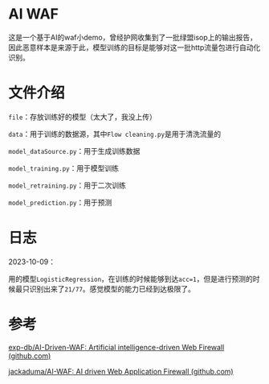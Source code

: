 # AI WAF

这是一个基于AI的waf小demo，曾经护网收集到了一批绿盟isop上的输出报告，因此恶意样本是来源于此，模型训练的目标是能够对这一批http流量包进行自动化识别。

# 文件介绍

`file`：存放训练好的模型（太大了，我没上传）

`data`：用于训练的数据源，其中`Flow cleaning.py`是用于清洗流量的

 `model_dataSource.py`：用于生成训练数据

 `model_training.py`：用于模型训练

`model_retraining.py`：用于二次训练

`model_prediction.py`：用于预测

# 日志

2023-10-09：

用的模型`LogisticRegression`，在训练的时候能够到达`acc=1`，但是进行预测的时候最只识别出来了`21/77`。感觉模型的能力已经到达极限了。

# 参考

[exp-db/AI-Driven-WAF: Artificial intelligence-driven Web Firewall (github.com)](https://github.com/exp-db/AI-Driven-WAF)

[jackaduma/AI-WAF: AI driven Web Application Firewall (github.com)](https://github.com/jackaduma/AI-WAF)

